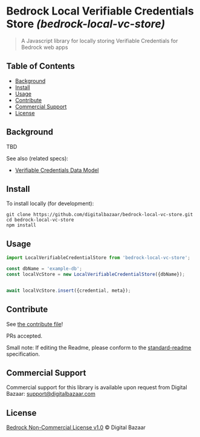 # Bedrock Local Verifiable Credentials Store _(bedrock-local-vc-store)_

> A Javascript library for locally storing Verifiable Credentials for Bedrock web apps

## Table of Contents

- [Background](#background)
- [Install](#install)
- [Usage](#usage)
- [Contribute](#contribute)
- [Commercial Support](#commercial-support)
- [License](#license)

## Background

TBD

See also (related specs):

* [Verifiable Credentials Data Model](https://w3c.github.io/vc-data-model/)

## Install

To install locally (for development):

```
git clone https://github.com/digitalbazaar/bedrock-local-vc-store.git
cd bedrock-local-vc-store
npm install
```

## Usage

```js
import LocalVerifiableCredentialStore from 'bedrock-local-vc-store';

const dbName = 'example-db';
const localVcStore = new LocalVerifiableCredentialStore({dbName});


await localVcStore.insert({credential, meta});
```

## Contribute

See [the contribute file](https://github.com/digitalbazaar/bedrock/blob/master/CONTRIBUTING.md)!

PRs accepted.

Small note: If editing the Readme, please conform to the
[standard-readme](https://github.com/RichardLitt/standard-readme) specification.

## Commercial Support

Commercial support for this library is available upon request from
Digital Bazaar: support@digitalbazaar.com

## License

[Bedrock Non-Commercial License v1.0](LICENSE.md) © Digital Bazaar
